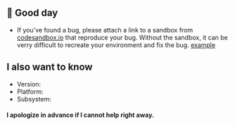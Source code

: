 
## 👋 Good day

- If you've found a bug, please attach a link to a sandbox from [codesandbox.io](https://codesandbox.io/) that reproduce your bug.  Without the sandbox, it can be verry difficult to recreate your environment and fix the bug. [example](https://codesandbox.io/s/eager-elgamal-efnyk)


## I also want to know

  - Version:
  - Platform:
  - Subsystem:

#### I apologize in advance if I cannot help right away.

